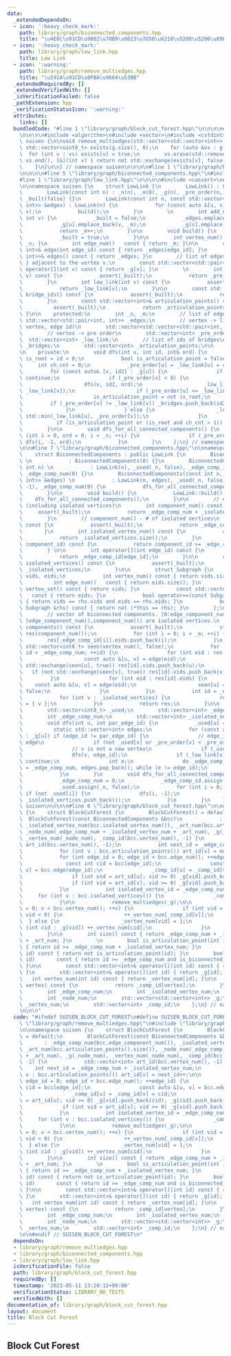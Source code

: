 ```yaml
---
data:
  _extendedDependsOn:
  - icon: ':heavy_check_mark:'
    path: library/graph/biconnected_components.hpp
    title: "\u4E8C\u91CD\u9802\u70B9\u9023\u7D50\u6210\u5206\u5206\u89E3"
  - icon: ':heavy_check_mark:'
    path: library/graph/low_link.hpp
    title: Low Link
  - icon: ':warning:'
    path: library/graph/remove_multiedges.hpp
    title: "\u591A\u91CD\u8FBA\u9664\u53BB"
  _extendedRequiredBy: []
  _extendedVerifiedWith: []
  _isVerificationFailed: false
  _pathExtension: hpp
  _verificationStatusIcon: ':warning:'
  attributes:
    links: []
  bundledCode: "#line 1 \"library/graph/block_cut_forest.hpp\"\n\n\n\n#line 1 \"library/graph/remove_multiedges.hpp\"\
    \n\n\n\n#include <algorithm>\n#include <vector>\n#include <cstdint>\n\nnamespace\
    \ suisen {\n\nvoid remove_multiedges(std::vector<std::vector<int>> &g) {\n   \
    \ std::vector<uint8_t> exists(g.size(), 0);\n    for (auto &vs : g) {\n      \
    \  for (int v : vs) exists[v] = true;\n        vs.erase(std::remove_if(vs.begin(),\
    \ vs.end(), [&](int v) { return not std::exchange(exists[v], false); }), vs.end());\n\
    \    }\n}\n\n} // namespace suisen\n\n\n\n#line 1 \"library/graph/biconnected_components.hpp\"\
    \n\n\n\n#line 5 \"library/graph/biconnected_components.hpp\"\n#include <utility>\n\
    #line 1 \"library/graph/low_link.hpp\"\n\n\n\n#include <cassert>\n#line 6 \"library/graph/low_link.hpp\"\
    \n\nnamespace suisen {\n    struct LowLink {\n        LowLink() : LowLink(0) {}\n\
    \        LowLink(const int n) : _n(n), _m(0), _g(n), _pre_order(n, -1), _low_link(n),\
    \ _built(false) {}\n        LowLink(const int n, const std::vector<std::pair<int,\
    \ int>> &edges) : LowLink(n) {\n            for (const auto &[u, v] : edges) add_edge(u,\
    \ v);\n            build();\n        }\n        \n        int add_edge(int u,\
    \ int v) {\n            _built = false;\n            _edges.emplace_back(u, v);\n\
    \            _g[u].emplace_back(v, _m);\n            _g[v].emplace_back(u, _m);\n\
    \            return _m++;\n        }\n\n        void build() {\n            dfs_for_all_connected_components();\n\
    \            _built = true;\n        }\n\n        int vertex_num() const { return\
    \ _n; }\n        int edge_num()   const { return _m; }\n\n        const std::pair<int,\
    \ int>& edge(int edge_id) const { return _edges[edge_id]; }\n        const std::vector<std::pair<int,\
    \ int>>& edges() const { return _edges; }\n        // list of edges { u, edge_id\
    \ } adjacent to the vertex v.\n        const std::vector<std::pair<int, int>>&\
    \ operator[](int v) const { return _g[v]; }\n        \n        int pre_order(int\
    \ v) const {\n            assert(_built);\n            return _pre_order[v];\n\
    \        }\n        int low_link(int v) const {\n            assert(_built);\n\
    \            return _low_link[v];\n        }\n\n        const std::vector<int>&\
    \ bridge_ids() const {\n            assert(_built);\n            return _bridges;\n\
    \        }\n        const std::vector<int>& articulation_points() const {\n  \
    \          assert(_built);\n            return _articulation_points;\n       \
    \ }\n\n    protected:\n        int _n, _m;\n        // list of edges\n       \
    \ std::vector<std::pair<int, int>> _edges;\n        // vertex -> list of (adjacent\
    \ vertex, edge id)\n        std::vector<std::vector<std::pair<int, int>>> _g;\n\
    \        // vertex -> pre order\n        std::vector<int> _pre_order;\n      \
    \  std::vector<int> _low_link;\n        // list of ids of bridges\n        std::vector<int>\
    \ _bridges;\n        std::vector<int> _articulation_points;\n\n        bool _built;\n\
    \n    private:\n        void dfs(int u, int id, int& ord) {\n            bool\
    \ is_root = id < 0;\n            bool is_articulation_point = false;\n       \
    \     int ch_cnt = 0;\n            _pre_order[u] = _low_link[u] = ord++;\n   \
    \         for (const auto& [v, id2] : _g[u]) {\n                if (id == id2)\
    \ continue;\n                if (_pre_order[v] < 0) {\n                    ++ch_cnt;\n\
    \                    dfs(v, id2, ord);\n                    _low_link[u] = std::min(_low_link[u],\
    \ _low_link[v]);\n                    if (_pre_order[u] <= _low_link[v]) {\n \
    \                       is_articulation_point = not is_root;\n               \
    \         if (_pre_order[u] != _low_link[v]) _bridges.push_back(id2);\n      \
    \              }\n                } else {\n                    _low_link[u] =\
    \ std::min(_low_link[u], _pre_order[v]);\n                }\n            }\n \
    \           if (is_articulation_point or (is_root and ch_cnt > 1)) _articulation_points.push_back(u);\n\
    \        }\n\n        void dfs_for_all_connected_components() {\n            for\
    \ (int i = 0, ord = 0; i < _n; ++i) {\n                if (_pre_order[i] < 0)\
    \ dfs(i, -1, ord);\n            }\n        }\n    };\n} // namespace suisen\n\n\
    \n\n#line 7 \"library/graph/biconnected_components.hpp\"\n\nnamespace suisen {\n\
    \    struct BiconnectedComponents : public LowLink {\n        BiconnectedComponents()\
    \ \n            : BiconnectedComponents(0) {}\n        BiconnectedComponents(const\
    \ int n) \n            : LowLink(n), _used(_n, false), _edge_comp_id(_m, -1),\
    \ _edge_comp_num(0) {}\n        BiconnectedComponents(const int n, const std::vector<std::pair<int,\
    \ int>> &edges) \n            : LowLink(n, edges), _used(_n, false), _edge_comp_id(_m,\
    \ -1), _edge_comp_num(0) {\n            dfs_for_all_connected_components();\n\
    \        }\n\n        void build() {\n            LowLink::build();\n        \
    \    dfs_for_all_connected_components();\n        }\n\n        // # of component\
    \ (including isolated vertices)\n        int component_num() const {\n       \
    \     assert(_built);\n            return _edge_comp_num + _isolated_vertices.size();\n\
    \        }\n        // component_num() - # of isolated vertices\n        int edge_component_num()\
    \ const {\n            assert(_built);\n            return _edge_comp_num;\n \
    \       }\n        int isolated_vertex_num() const {\n            assert(_built);\n\
    \            return _isolated_vertices.size();\n        }\n        bool is_isolated_component(int\
    \ component_id) const {\n            return component_id >= _edge_comp_num;\n\
    \        } \n\n        int operator[](int edge_id) const {\n            assert(_built);\n\
    \            return _edge_comp_id[edge_id];\n        }\n\n        const std::vector<int>&\
    \ isolated_vertices() const {\n            assert(_built);\n            return\
    \ _isolated_vertices;\n        }\n\n        struct Subgraph {\n            std::vector<int>\
    \ vids, eids;\n            int vertex_num() const { return vids.size(); }\n  \
    \          int edge_num()   const { return eids.size(); }\n            const std::vector<int>&\
    \ vertex_set() const { return vids; }\n            const std::vector<int>& edge_set()\
    \   const { return eids; }\n            bool operator==(const Subgraph &rhs) const\
    \ { return vids == rhs.vids and eids == rhs.eids; }\n            bool operator!=(const\
    \ Subgraph &rhs) const { return not (*this == rhs); }\n        };\n        \n\
    \        // vector of biconnected components. [0:edge_component_num()) has edges,\
    \ [edge_component_num(),component_num()) are isolated vertices.\n        std::vector<Subgraph>\
    \ components() const {\n            assert(_built);\n            std::vector<Subgraph>\
    \ res(component_num());\n            for (int i = 0; i < _m; ++i) {\n        \
    \        res[_edge_comp_id[i]].eids.push_back(i);\n            }\n           \
    \ std::vector<int8_t> seen(vertex_num(), false);\n            for (int id = 0;\
    \ id < _edge_comp_num; ++id) {\n                for (int eid : res[id].eids) {\n\
    \                    const auto &[u, v] = edge(eid);\n                    if (not\
    \ std::exchange(seen[u], true)) res[id].vids.push_back(u);\n                 \
    \   if (not std::exchange(seen[v], true)) res[id].vids.push_back(v);\n       \
    \         }\n                for (int eid : res[id].eids) {\n                \
    \    const auto &[u, v] = edge(eid);\n                    seen[u] = seen[v] =\
    \ false;\n                }\n            }\n            int id = _edge_comp_num;\n\
    \            for (int v : _isolated_vertices) {\n                res[id++].vids\
    \ = { v };\n            }\n            return res;\n        }\n\n    private:\n\
    \        std::vector<int8_t> _used;\n        std::vector<int> _edge_comp_id;\n\
    \        int _edge_comp_num;\n        std::vector<int> _isolated_vertices;\n\n\
    \        void dfs(int u, int par_edge_id) {\n            _used[u] = true;\n  \
    \          static std::vector<int> edges;\n            for (const auto &[v, edge_id]\
    \ : _g[u]) if (edge_id != par_edge_id) {\n                // edge_id is a new\
    \ edge\n                if (not _used[v] or _pre_order[v] < _pre_order[u]) edges.push_back(edge_id);\n\
    \                // v is not a new vertex\n                if (_used[v]) continue;\n\
    \                dfs(v, edge_id);\n                if (_low_link[v] < _pre_order[u])\
    \ continue;\n                int e;\n                do _edge_comp_id[e = edges.back()]\
    \ = _edge_comp_num, edges.pop_back(); while (e != edge_id);\n                _edge_comp_num++;\n\
    \            }\n        }\n        void dfs_for_all_connected_components() {\n\
    \            _edge_comp_num = 0;\n            _edge_comp_id.assign(_m, -1);\n\
    \            _used.assign(_n, false);\n            for (int i = 0; i < _n; ++i)\
    \ if (not _used[i]) {\n                dfs(i, -1);\n                if (_g[i].empty())\
    \ _isolated_vertices.push_back(i);\n            }\n        }\n    };\n} // namespace\
    \ suisen\n\n\n\n#line 6 \"library/graph/block_cut_forest.hpp\"\n\nnamespace suisen\
    \ {\n    struct BlockCutForest {\n        BlockCutForest() = default;\n      \
    \  BlockCutForest(const BiconnectedComponents &bcc)\n            : _edge_comp_num(bcc.edge_component_num()),\
    \ _isolated_vertex_num(bcc.isolated_vertex_num()), _art_num(bcc.articulation_points().size()),\
    \ _node_num(_edge_comp_num + _isolated_vertex_num + _art_num), _g(_node_num),\
    \ _vertex_num(_node_num), _comp_id(bcc.vertex_num(), -1) {\n            std::vector<int>\
    \ art_id(bcc.vertex_num(), -1);\n            int next_id = _edge_comp_num + _isolated_vertex_num;\n\
    \            for (int v : bcc.articulation_points()) art_id[v] = next_id++;\n\n\
    \            for (int edge_id = 0; edge_id < bcc.edge_num(); ++edge_id) {\n  \
    \              const int cid = bcc[edge_id];\n                const auto &[u,\
    \ v] = bcc.edge(edge_id);\n                _comp_id[u] = _comp_id[v] = cid;\n\
    \                if (int vid = art_id[u]; vid >= 0) _g[vid].push_back(cid), _g[cid].push_back(vid);\n\
    \                if (int vid = art_id[v]; vid >= 0) _g[vid].push_back(cid), _g[cid].push_back(vid);\n\
    \            }\n            int isolated_vertex_id = _edge_comp_num;\n       \
    \     for (int v : bcc.isolated_vertices()) {\n                _comp_id[v] = isolated_vertex_id++;\n\
    \            }\n\n            remove_multiedges(_g);\n\n            for (int v\
    \ = 0; v < bcc.vertex_num(); ++v) {\n                if (int vid = art_id[v];\
    \ vid < 0) {\n                    ++_vertex_num[_comp_id[v]];\n              \
    \  } else {\n                    _vertex_num[vid] = 1;\n                    for\
    \ (int cid : _g[vid]) ++_vertex_num[cid];\n                }\n            }\n\
    \        }\n\n        int size() const { return _edge_comp_num + _isolated_vertex_num\
    \ + _art_num; }\n        \n        bool is_articulation_point(int id)    const\
    \ { return id >= _edge_comp_num + _isolated_vertex_num; }\n        bool is_biconnected_component(int\
    \ id) const { return not is_articulation_point(id); }\n        bool is_isolated_vertex(int\
    \ id)       const { return id >= _edge_comp_num and is_biconnected_component(id);\
    \ }\n\n        const std::vector<int>& operator[](int id) const { return _g[id];\
    \ }\n        std::vector<int>& operator[](int id) { return _g[id]; }\n\n     \
    \   int vertex_num(int id) const { return _vertex_num[id]; }\n\n        int component_id(int\
    \ vertex) const {\n            return _comp_id[vertex];\n        }\n\n    private:\n\
    \        int _edge_comp_num;\n        int _isolated_vertex_num;\n        int _art_num;\n\
    \        int _node_num;\n        std::vector<std::vector<int>> _g;\n        std::vector<int>\
    \ _vertex_num;\n        std::vector<int> _comp_id;\n    };\n} // namespace suisen\n\
    \n\n\n"
  code: "#ifndef SUISEN_BLOCK_CUT_FOREST\n#define SUISEN_BLOCK_CUT_FOREST\n\n#include\
    \ \"library/graph/remove_multiedges.hpp\"\n#include \"library/graph/biconnected_components.hpp\"\
    \n\nnamespace suisen {\n    struct BlockCutForest {\n        BlockCutForest()\
    \ = default;\n        BlockCutForest(const BiconnectedComponents &bcc)\n     \
    \       : _edge_comp_num(bcc.edge_component_num()), _isolated_vertex_num(bcc.isolated_vertex_num()),\
    \ _art_num(bcc.articulation_points().size()), _node_num(_edge_comp_num + _isolated_vertex_num\
    \ + _art_num), _g(_node_num), _vertex_num(_node_num), _comp_id(bcc.vertex_num(),\
    \ -1) {\n            std::vector<int> art_id(bcc.vertex_num(), -1);\n        \
    \    int next_id = _edge_comp_num + _isolated_vertex_num;\n            for (int\
    \ v : bcc.articulation_points()) art_id[v] = next_id++;\n\n            for (int\
    \ edge_id = 0; edge_id < bcc.edge_num(); ++edge_id) {\n                const int\
    \ cid = bcc[edge_id];\n                const auto &[u, v] = bcc.edge(edge_id);\n\
    \                _comp_id[u] = _comp_id[v] = cid;\n                if (int vid\
    \ = art_id[u]; vid >= 0) _g[vid].push_back(cid), _g[cid].push_back(vid);\n   \
    \             if (int vid = art_id[v]; vid >= 0) _g[vid].push_back(cid), _g[cid].push_back(vid);\n\
    \            }\n            int isolated_vertex_id = _edge_comp_num;\n       \
    \     for (int v : bcc.isolated_vertices()) {\n                _comp_id[v] = isolated_vertex_id++;\n\
    \            }\n\n            remove_multiedges(_g);\n\n            for (int v\
    \ = 0; v < bcc.vertex_num(); ++v) {\n                if (int vid = art_id[v];\
    \ vid < 0) {\n                    ++_vertex_num[_comp_id[v]];\n              \
    \  } else {\n                    _vertex_num[vid] = 1;\n                    for\
    \ (int cid : _g[vid]) ++_vertex_num[cid];\n                }\n            }\n\
    \        }\n\n        int size() const { return _edge_comp_num + _isolated_vertex_num\
    \ + _art_num; }\n        \n        bool is_articulation_point(int id)    const\
    \ { return id >= _edge_comp_num + _isolated_vertex_num; }\n        bool is_biconnected_component(int\
    \ id) const { return not is_articulation_point(id); }\n        bool is_isolated_vertex(int\
    \ id)       const { return id >= _edge_comp_num and is_biconnected_component(id);\
    \ }\n\n        const std::vector<int>& operator[](int id) const { return _g[id];\
    \ }\n        std::vector<int>& operator[](int id) { return _g[id]; }\n\n     \
    \   int vertex_num(int id) const { return _vertex_num[id]; }\n\n        int component_id(int\
    \ vertex) const {\n            return _comp_id[vertex];\n        }\n\n    private:\n\
    \        int _edge_comp_num;\n        int _isolated_vertex_num;\n        int _art_num;\n\
    \        int _node_num;\n        std::vector<std::vector<int>> _g;\n        std::vector<int>\
    \ _vertex_num;\n        std::vector<int> _comp_id;\n    };\n} // namespace suisen\n\
    \n\n#endif // SUISEN_BLOCK_CUT_FOREST\n"
  dependsOn:
  - library/graph/remove_multiedges.hpp
  - library/graph/biconnected_components.hpp
  - library/graph/low_link.hpp
  isVerificationFile: false
  path: library/graph/block_cut_forest.hpp
  requiredBy: []
  timestamp: '2023-05-11 13:20:12+09:00'
  verificationStatus: LIBRARY_NO_TESTS
  verifiedWith: []
documentation_of: library/graph/block_cut_forest.hpp
layout: document
title: Block Cut Forest
---
```

## Block Cut Forest